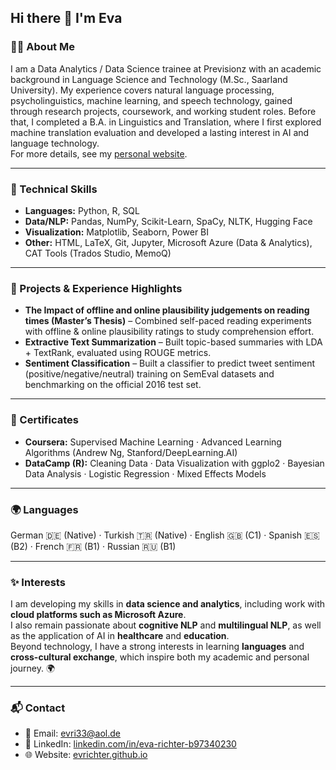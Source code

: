 ## Hi there 👋 I'm Eva

### 👩‍💻 About Me
I am a Data Analytics / Data Science trainee at Previsionz with an academic background in Language Science and Technology (M.Sc., Saarland University). My experience covers natural language processing, psycholinguistics, machine learning, and speech technology, gained through research projects, coursework, and working student roles. Before that, I completed a B.A. in Linguistics and Translation, where I first explored machine translation evaluation and developed a lasting interest in AI and language technology.  
For more details, see my [personal website](https://evrichter.github.io).    

---
### 🔧 Technical Skills
- **Languages:** Python, R, SQL 
- **Data/NLP:** Pandas, NumPy, Scikit-Learn, SpaCy, NLTK, Hugging Face  
- **Visualization:** Matplotlib, Seaborn, Power BI  
- **Other:** HTML, LaTeX, Git, Jupyter, Microsoft Azure (Data & Analytics), CAT Tools (Trados Studio, MemoQ)

---
### 📂 Projects & Experience Highlights
- **The Impact of offline and online plausibility judgements on reading times (Master’s Thesis)** – Combined self-paced reading experiments with offline & online plausibility ratings to study comprehension effort.  
- **Extractive Text Summarization** – Built topic-based summaries with LDA + TextRank, evaluated using ROUGE metrics.  
- **Sentiment Classification** – Built a classifier to predict tweet sentiment (positive/negative/neutral) training on SemEval datasets and benchmarking on the official 2016 test set. 

---
### 📜 Certificates
- **Coursera:** Supervised Machine Learning · Advanced Learning Algorithms (Andrew Ng, Stanford/DeepLearning.AI)  
- **DataCamp (R):** Cleaning Data · Data Visualization with ggplo2 · Bayesian Data Analysis · Logistic Regression · Mixed Effects Models 

---
### 🌍 Languages
German 🇩🇪 (Native) · Turkish 🇹🇷 (Native) · English 🇬🇧 (C1) · Spanish 🇪🇸 (B2) · French 🇫🇷 (B1) · Russian 🇷🇺 (B1)

---
### ✨ Interests
I am developing my skills in **data science and analytics**, including work with **cloud platforms such as Microsoft Azure**.  
I also remain passionate about **cognitive NLP** and **multilingual NLP**, as well as the application of AI in **healthcare** and **education**.  
Beyond technology, I have a strong interests in learning **languages** and **cross-cultural exchange**, which inspire both my academic and personal journey. 🌍

---
### 📬 Contact
- 📧 Email: [evri33@aol.de](mailto:evri33@aol.de)  
- 💼 LinkedIn: [linkedin.com/in/eva-richter-b97340230](https://www.linkedin.com/in/eva-richter-b97340230)  
- 🌐 Website: [evrichter.github.io](https://evrichter.github.io)  

